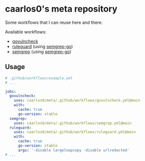# caarlos0's meta repository

Some workflows that I can reuse here and there.

Available workflows:

- [govulncheck](./.github/workflows/govulncheck.yml)
- [ruleguard](./.github/workflows/ruleguard.yml) (using [semgrep-go][semgrep-go])
- [semgrep](./.github/workflows/semgrep.yml) (using [semgrep-go][semgrep-go])


[semgrep-go]: https://github.com/dgryski/semgrep-go

## Usage

```yaml
# .github/workflows/example.yml
# ...

jobs:
  govulncheck:
    uses: caarlos0/meta/.github/workflows/govulncheck.yml@main
    with:
      cache: true
      go-version: stable
  semgrep:
    uses: caarlos0/meta/.github/workflows/semgrep.yml@main
  ruleguard:
    uses: caarlos0/meta/.github/workflows/ruleguard.yml@main
    with:
      cache: true
      go-version: stable
      args: '-disable largeloopcopy -disable urlredacted'
# ...
```
